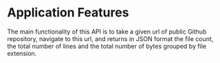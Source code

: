 # Application Features
The main functionality of this API is to take a given url of public Github repository, navigate to this url, 
and returns in JSON format the file count, the total number of lines and the total number of
bytes grouped by file extension.

